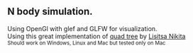 ## N body simulation.
Using OpenGl with glef and GLFW for visualization.\
Using this great implementation of [quad tree](https://lisyarus.github.io/blog/programming/2022/12/21/quadtrees.html) by [Lisitsa Nikita](https://github.com/lisyarus)\
<sub>Should work on Windows, Linux and Mac but tested only on Mac</sub>
